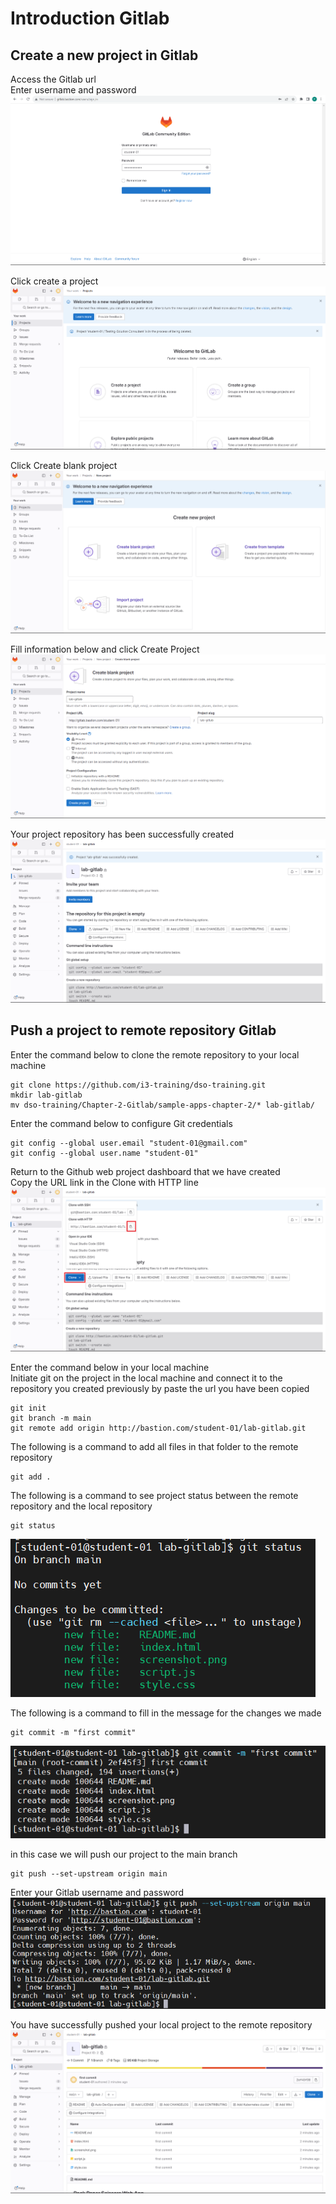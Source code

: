 # Introduction Gitlab

## Create a new project in Gitlab

Access the Gitlab url <br>
Enter username and password
![Alt text](/Chapter-2-Gitlab/img/0-login.png)

Click create a project
![Alt text](/Chapter-2-Gitlab/img/1-create-new-project.png)

Click Create blank project
![Alt text](/Chapter-2-Gitlab/img/1-create-new-project2.png)

Fill information below and click Create Project
![Alt text](/Chapter-2-Gitlab/img/2-create-new-project.png)

Your project repository has been successfully created
![Alt text](/Chapter-2-Gitlab/img/3-success-create-project.png)


## Push a project to remote repository Gitlab
Enter the command below to clone the remote repository to your local machine
```
git clone https://github.com/i3-training/dso-training.git
mkdir lab-gitlab
mv dso-training/Chapter-2-Gitlab/sample-apps-chapter-2/* lab-gitlab/
```

Enter the command below to configure Git credentials
```
git config --global user.email "student-01@gmail.com"
git config --global user.name "student-01" 
```

Return to the Github web project dashboard that we have created <br>
Copy the URL link in the Clone with HTTP line
![Alt text](/Chapter-2-Gitlab/img/4-remote-repository.png)

Enter the command below in your local machine <br>
Initiate git on the project in the local machine and connect it to the repository you created previously by paste the url you have been copied
```
git init
git branch -m main
git remote add origin http://bastion.com/student-01/lab-gitlab.git
```


The following is a command to add all files in that folder to the remote repository
```
git add .
```

The following is a command to see project status between the remote repository and the local repository
```
git status
```
![Alt text](/Chapter-2-Gitlab/img/5-git-status.png)

The following is a command to fill in the message for the changes we made
```
git commit -m "first commit"
```
![Alt text](/Chapter-2-Gitlab/img/6-git-commit.png)

in this case we will push our project to the main branch
```
git push --set-upstream origin main
```
Enter your Gitlab username and password
![Alt text](/Chapter-2-Gitlab/img/7-git-push.png)

You have successfully pushed your local project to the remote repository
![Alt text](/Chapter-2-Gitlab/img/8-git-push-success.png)